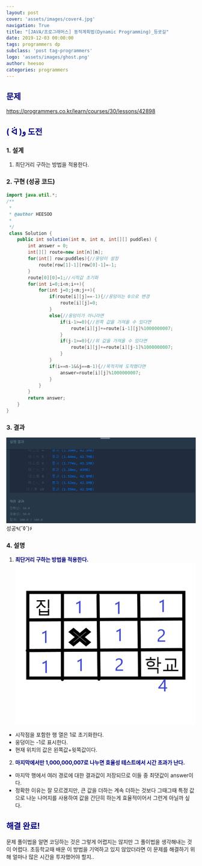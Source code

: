 ```yaml
---
layout: post
cover: 'assets/images/cover4.jpg'
navigation: True
title: "[JAVA/프로그래머스] 동적계획법(Dynamic Programming)_등굣길"
date: 2019-12-03 00:00:00
tags: programmers dp
subclass: 'post tag-programmers'
logo: 'assets/images/ghost.png'
author: heesoo
categories: programmers
---
```

## <span style="color:navy">문제</span>
<https://programmers.co.kr/learn/courses/30/lessons/42898>

## <span style="color:navy">( ᐛ )و 도전</span>

### 1. 설계
1. 최단거리 구하는 방법을 적용한다.


### 2. 구현 (성공 코드)
```java
import java.util.*;
/**
 *
 * @author HEESOO
 *
 */
 class Solution {
    public int solution(int m, int n, int[][] puddles) {
        int answer = 0;
        int[][] route=new int[n][m];
        for(int[] row:puddles){//웅덩이 설정
            route[row[1]-1][row[0]-1]=-1;
        }
        route[0][0]=1;//시작값 초기화
        for(int i=0;i<n;i++){
            for(int j=0;j<m;j++){
                if(route[i][j]==-1){//웅덩이는 0으로 변경
                    route[i][j]=0;
                }
                else{//웅덩이가 아니라면
                    if(i-1>=0){//왼쪽 값을 가져올 수 있다면
                        route[i][j]+=route[i-1][j]%1000000007;
                    }
                    if(j-1>=0){//위 값을 가져올 수 있다면
                        route[i][j]+=route[i][j-1]%1000000007;
                    }
                }
                if(i==n-1&&j==m-1){//목적지에 도착했다면
                    answer=route[i][j]%1000000007;
                }
            }
        }
        return answer;
    }
}
```

### 3. 결과
![실행결과](./assets/images/191203_1.PNG)
성공٩(˘◊˘)۶

### 4. 설명
1. **<span style="color:navy">최단거리 구하는 방법을 적용한다.</span>**  
![실행결과](./assets/images/191203_2.png)
- 시작점을 포함한 행 열은 1로 초기화한다.
- 웅덩이는 -1로 표시한다.
- 현재 위치의 값은 왼쪽값+윗쪽값이다.
2. **<span style="color:navy">마지막에서만 1,000,000,007로 나누면 효율성 테스트에서 시간 초과가 난다.</span>**  
- 마지막 행에서 여러 경로에 대한 결과값이 저장되므로 이들 중 최댓값이 answer이다.
- 정확한 이유는 잘 모르겠지만, 큰 값을 더하는 계속 더하는 것보다 그때그때 특정 값으로 나눈 나머지를 사용하여 값을 간단히 하는게 효율적이어서 그런게 아닐까 싶다.

## <span style="color:navy">해결 완료!</span>
문제 풀이법을 알면 코딩하는 것은 그렇게 어렵지는 않지만 그 풀이법을 생각해내는 것이 어렵다. 초등학교때 배운 이 방법을 기억하고 있지 않았더라면 이 문제를 해결하기 위해 얼마나 많은 시간을 투자했어야 할지..
